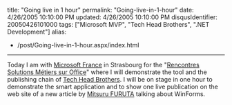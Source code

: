 title: "Going live in 1 hour"
permalink: "Going-live-in-1-hour"
date: 4/26/2005 10:10:00 PM
updated: 4/26/2005 10:10:00 PM
disqusIdentifier: 20050426101000
tags: ["Microsoft MVP", "Tech Head Brothers", ".NET Development"]
alias:
 - /post/Going-live-in-1-hour.aspx/index.html
---
Today I am with [Microsoft 
France](http://www.microsoft.com/france/) in Strasbourg for the "[Rencontres 
Solutions Métiers sur Office](http://www.microsoft.com/france/msdn/office/rencontres/agenda.mspx)" where I will demonstrate the tool and the 
publishing chain of [Tech Head Brothers](http://www.techheadbrothers.com "Tech Head Brothers"). I will be on stage in one hour to 
demonstrate the smart application and to show one live publication on the web 
site of a new article by [Mitsuru 
FURUTA](http://blogs.microsoft.fr/mitsufu) talking about WinForms.
